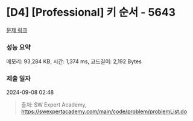 # [D4] [Professional] 키 순서 - 5643 

[문제 링크](https://swexpertacademy.com/main/code/problem/problemDetail.do?contestProbId=AWXQsLWKd5cDFAUo) 

### 성능 요약

메모리: 93,284 KB, 시간: 1,374 ms, 코드길이: 2,192 Bytes

### 제출 일자

2024-09-08 02:48



> 출처: SW Expert Academy, https://swexpertacademy.com/main/code/problem/problemList.do